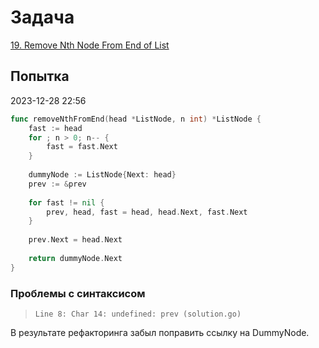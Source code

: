 # Задача

[19. Remove Nth Node From End of List](https://leetcode.com/problems/remove-nth-node-from-end-of-list/)

## Попытка
2023-12-28 22:56

```go
func removeNthFromEnd(head *ListNode, n int) *ListNode {
    fast := head
    for ; n > 0; n-- {
        fast = fast.Next
    }
    
    dummyNode := ListNode{Next: head}
    prev := &prev
    
    for fast != nil {
        prev, head, fast = head, head.Next, fast.Next
    }
    
    prev.Next = head.Next
    
    return dummyNode.Next
}
```

### Проблемы с синтаксисом
>`Line 8: Char 14: undefined: prev (solution.go)`

В результате рефакторинга забыл поправить ссылку на DummyNode.